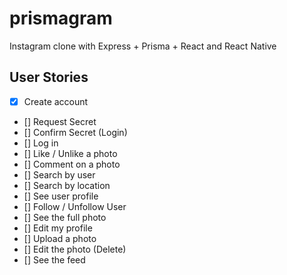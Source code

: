 # prismagram

Instagram clone with Express + Prisma + React and React Native

## User Stories

- [x] Create account
- [] Request Secret
- [] Confirm Secret (Login)
- [] Log in
- [] Like / Unlike a photo
- [] Comment on a photo
- [] Search by user
- [] Search by location
- [] See user profile
- [] Follow / Unfollow User
- [] See the full photo
- [] Edit my profile
- [] Upload a photo
- [] Edit the photo (Delete)
- [] See the feed
